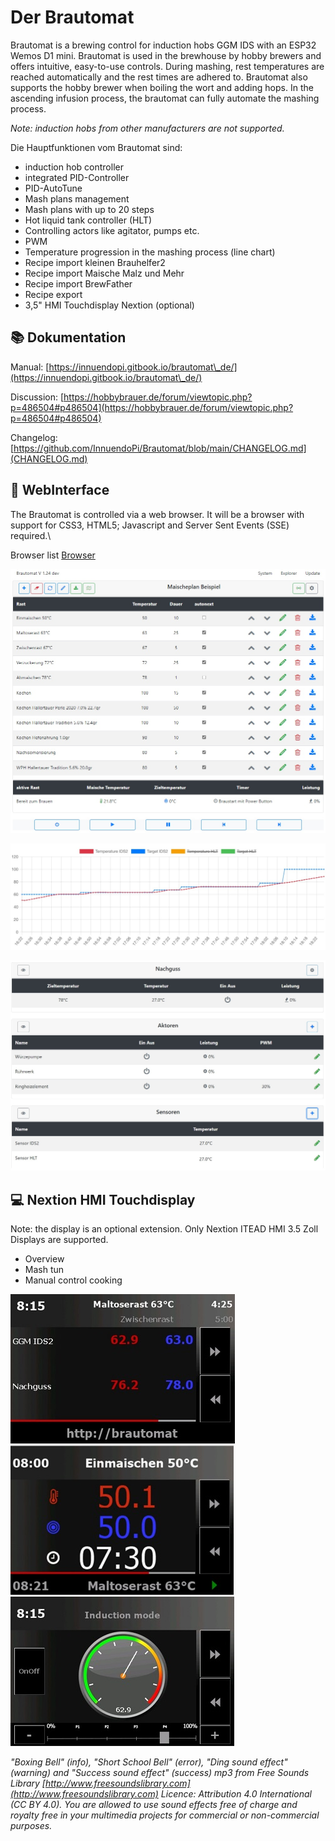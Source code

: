 # Der Brautomat

Brautomat is a brewing control for induction hobs GGM IDS with an ESP32 Wemos D1 mini. Brautomat is used in the brewhouse by hobby brewers and offers intuitive, easy-to-use controls. During mashing, rest temperatures are reached automatically and the rest times are adhered to. Brautomat also supports the hobby brewer when boiling the wort and adding hops. In the ascending infusion process, the brautomat can fully automate the mashing process.

 _Note: induction hobs from other manufacturers are not supported._

Die Hauptfunktionen vom Brautomat sind:

* induction hob controller
* integrated PID-Controller
* PID-AutoTune
* Mash plans management
* Mash plans with up to 20 steps
* Hot liquid tank controller (HLT)
* Controlling actors like agitator, pumps etc.
* PWM
* Temperature progression in the mashing process (line chart)
* Recipe import kleinen Brauhelfer2
* Recipe import Maische Malz und Mehr
* Recipe import BrewFather
* Recipe export
* 3,5" HMI Touchdisplay Nextion (optional)

## 📚 Dokumentation

Manual: [https://innuendopi.gitbook.io/brautomat\_de/](https://innuendopi.gitbook.io/brautomat\_de/)

Discussion: [https://hobbybrauer.de/forum/viewtopic.php?p=486504#p486504](https://hobbybrauer.de/forum/viewtopic.php?p=486504#p486504)

Changelog: [https://github.com/InnuendoPi/Brautomat/blob/main/CHANGELOG.md](CHANGELOG.md)

## 📰 WebInterface

The Brautomat is controlled via a web browser. It will be a browser with support for CSS3, HTML5; Javascript and Server Sent Events (SSE) required.\

Browser list [Browser](https://developer.mozilla.org/en-US/docs/Web/API/Server-sent_events/Using_server-sent_events#browser_compatibility)

![Startseite](/docs/img/brautomat.jpg)

![Startseite](/docs/img/IDS-AutoTune-Ziel.jpg)

![Startseite](/docs/img/brautomat-2.jpg)

## 💻 Nextion HMI Touchdisplay

Note: the display is an optional extension. Only Nextion ITEAD HMI 3.5 Zoll Displays are supported.

* Overview
* Mash tun
* Manual control cooking

![Overview](/docs/img/kettlepage-sm.jpg) ![Mash tun](/docs/img/brewpage-sm.jpg) ![Manual control](/docs/img/induction-mode-sm.jpg)

_"Boxing Bell" (info), "Short School Bell" (error), "Ding sound effect" (warning) and "Success sound effect" (success) mp3 from Free Sounds Library [http://www.freesoundslibrary.com](http://www.freesoundslibrary.com) Licence: Attribution 4.0 International (CC BY 4.0). You are allowed to use sound effects free of charge and royalty free in your multimedia projects for commercial or non-commercial purposes._
